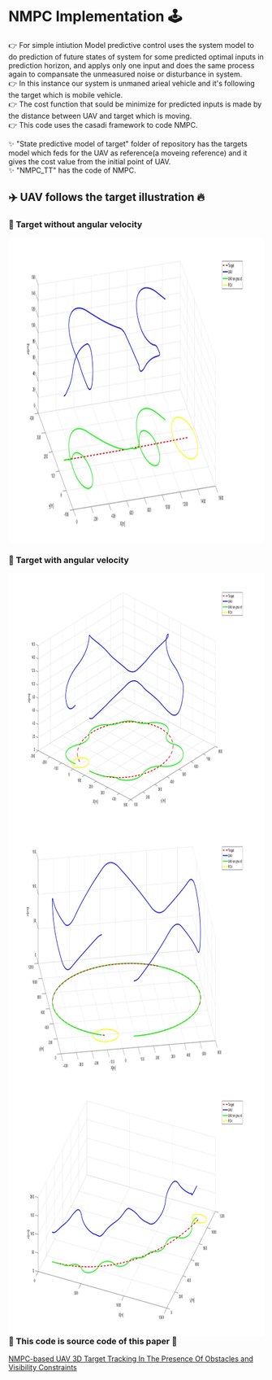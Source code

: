 # NMPC Implementation 🕹️     

👉 For simple intiution Model predictive control uses the system model to do prediction of future states of system for some predicted optimal inputs in prediction horizon, and applys only one input and does the same process again to compansate the unmeasured noise or disturbance in system.      
👉 In this instance our system is unmaned arieal vehicle and it's following the target which is mobile vehicle.       
👉 The cost function that sould be minimize for predicted inputs is made by the distance between UAV and target which is moving.   
👉 This code uses the casadi framework to code NMPC.

✨ "State predictive model of target" folder of repository has the targets model which feds for the UAV as reference(a moveing reference) and it gives the cost value from the initial point of UAV.      
✨ "NMPC_TT" has the code of NMPC.      

## ✈️ UAV follows the target illustration 🔥      

### 📌 Target without angular velocity        
<!--img height="40" width="40" src="https://github.com/devsonni/MPC-Implementation/blob/main/gif/Tracking1.gif"-->       
<img align="middle" height="600" width="1000" src="https://github.com/devsonni/MPC-Implementation/blob/main/gif/TargetTrack6.jpg">     

### 📌 Target with angular velocity                       
<!--img height="40" width="40" src="https://github.com/devsonni/MPC-Implementation/blob/main/gif/Tracking5(2).gif"-->
<img align="left" height="500" width="800" src="https://github.com/devsonni/MPC-Implementation/blob/main/gif/TargetTrack4.jpg">          
<img align="right" height="500" width="800" src="https://github.com/devsonni/MPC-Implementation/blob/main/gif/TargetTrack5.jpg">        
<img align="left" height="500" width="800" src="https://github.com/devsonni/MPC-Implementation/blob/main/gif/TargetTrack3.jpg">                 

### 🔗 This code is source code of this paper 📝        
[NMPC-based UAV 3D Target Tracking In The Presence Of Obstacles and Visibility Constraints](https://ieeexplore.ieee.org/document/9476710)
